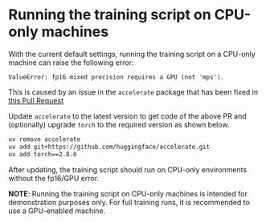 # Running the training script on CPU-only machines

With the current default settings, running the training script on a CPU-only machine can raise the following error:

```text
ValueError: fp16 mixed precision requires a GPU (not 'mps').
```

This is caused by an issue in the `accelerate` package that has been fixed in [this Pull Request](https://github.com/huggingface/accelerate/pull/3373)

Update `accelerate` to the latest version to get code of the above PR and (optionally) upgrade `torch` to the required version as shown below.

```bash
uv remove accelerate
uv add git+https://github.com/huggingface/accelerate.git
uv add torch==2.8.0
```

After updating, the training script should run on CPU-only environments without the fp16/GPU error.

**NOTE**: Running the training script on CPU-only machines is intended for demonstration purposes only. For full training runs, it is recommended to use a GPU-enabled machine.

